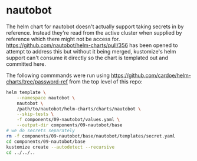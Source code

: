 # nautobot

The helm chart for nautobot doesn't actually support taking secrets in by reference.
Instead they're read from the active cluster when supplied by reference which
there might not be access for. <https://github.com/nautobot/helm-charts/pull/356>
has been opened to attempt to address this but without it being merged, kustomize's
helm support can't consume it directly so the chart is templated out and committed
here.

The following commmands were run using <https://github.com/cardoe/helm-charts/tree/password-ref>
from the top level of this repo:

```bash
helm template \
    --namespace nautobot \
    nautobot \
    /path/to/nautobot/helm-charts/charts/nautobot \
    --skip-tests \
    -f components/09-nautobot/values.yaml \
    --output-dir components/09-nautobot/base
# we do secrets separately
rm -f components/09-nautobot/base/nautobot/templates/secret.yaml
cd components/09-nautobot/base
kustomize create --autodetect --recursive
cd ../../..
```
